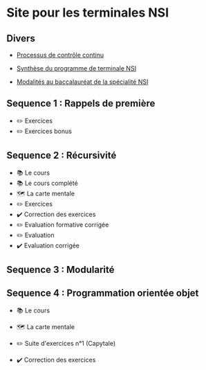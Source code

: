 # Site pour les terminales NSI

## Divers

+ [Processus de contrôle continu](https://github.com/BriceMetthey/Terminale-NSI/blob/main/Divers/Controle_Continu.pdf)
	
+ [Synthèse du programme de terminale NSI](https://github.com/BriceMetthey/Terminale-NSI/blob/main/Divers/Synth%C3%A8se_programme_Terminale_NSI.pdf)

+ [Modalités au baccalauréat de la spécialité NSI](https://github.com/BriceMetthey/Terminale-NSI/blob/main/Divers/Modalit%C3%A9s_Epreuves_Terminales.pdf)

## Sequence 1 : Rappels de première

+ :pencil2: Exercices
+ :pencil2: Exercices bonus

## Sequence 2 : Récursivité

+ :books: Le cours
+ :books: Le cours complété
+ :world_map: La carte mentale
+ :pencil2: Exercices
+ :heavy_check_mark: Correction des exercices
+ :pencil2: Evaluation formative corrigée
+ :pencil2: Evaluation
+ :heavy_check_mark: Evaluation corrigée

## Sequence 3 : Modularité

## Sequence 4 : Programmation orientée objet

+ :books: Le cours

+ :world_map: La carte mentale

+ :pencil2: Suite d'exercices n°1 (Capytale) 

+ :heavy_check_mark: Correction des exercices
